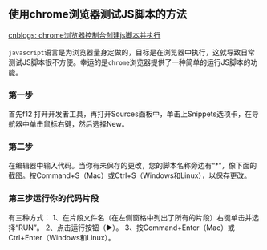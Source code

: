 ## 使用chrome浏览器测试JS脚本的方法

[cnblogs: chrome浏览器控制台创建js脚本并执行](https://www.cnblogs.com/WangHaiMing/p/9553678.html)

`javascript`语言是为浏览器量身定做的，目标是在浏览器中执行，这就导致日常测试JS脚本很不方便。幸运的是`chrome`浏览器提供了一种简单的运行JS脚本的功能。

### 第一步

首先f12 打开开发者工具，再打开Sources面板中，单击上Snippets选项卡，在导航器中单击鼠标右键，然后选择New。



### 第二步

在编辑器中输入代码。当你有未保存的更改，您的脚本名称旁边有“*”，像下面的截图。按Command+S（Mac）或Ctrl+S（Windows和Linux），以保存更改。



### 第三步运行你的代码片段

有三种方式：
1、在片段文件名（在左侧窗格中列出了所有的片段）右键单击并选择“RUN”。
2、点击运行按钮（▶）。
3、按Command+Enter（Mac）或Ctrl+Enter（Windows和Linux）。